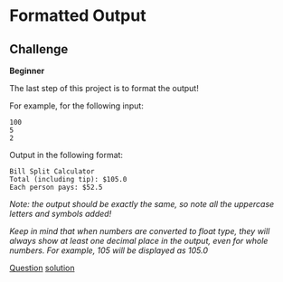 # Formatted Output

## Challenge

**Beginner**

The last step of this project is to format the output!

For example, for the following input:

```
100
5
2
```

Output in the following format:

```
Bill Split Calculator
Total (including tip): $105.0
Each person pays: $52.5
```

*Note: the output should be exactly the same, so note all the uppercase letters and symbols added!*

*Keep in mind that when numbers are converted to float type, they will always show at least one decimal place in the output, even for whole numbers. For example, 105 will be displayed as 105.0*

[Question](q.py) [solution](solution.py)
